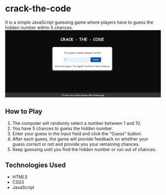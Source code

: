 # crack-the-code
 It is a simple JavaScript guessing game where players have to guess the hidden number within 5 chances.
![Gameplay](crackthecode.png)

## How to Play

1. The computer will randomly select a number between 1 and 10.
2. You have 5 chances to guess the hidden number.
3. Enter your guess in the input field and click the "Guess" button.
4. After each guess, the game will provide feedback on whether your guess correct or not and provide you your remaining chances.
5. Keep guessing until you find the hidden number or run out of chances.

## Technologies Used

- HTML5
- CSS3
- JavaScript


